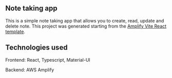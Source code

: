 ## Note taking app

This is a simple note taking app that allows you to create, read, update and delete note.
This project was generated starting from the [Amplify Vite React template](https://github.com/aws-samples/amplify-vite-react-template).

## Technologies used

Frontend: React, Typescript, Material-UI

Backend: AWS Amplify
